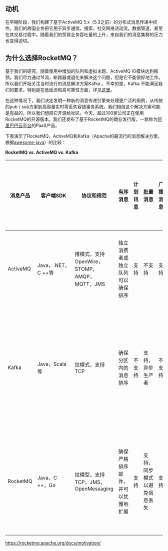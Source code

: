 ## 动机

在早期阶段，我们构建了基于ActiveMQ 5.x（5.3之前）的分布式消息传递中间件。我们的跨国业务把它用于异步通信，搜索，社交网络活动流，数据管道，甚至在其交易过程中。随着我们的贸易业务吞吐量的上升，来自我们的消息集群的压力也变得迫切。

## 为什么选择RocketMQ？

基于我们的研究，随着使用中增加的队列和虚拟主题，ActiveMQ IO模块达到瓶颈。我们尽力通过节流，断路器或退化来解决这个问题，但是它不能很好地工作。所以我们开始关注当时流行的消息解决方案Kafka 。不幸的是，Kafka 不能满足我们的要求，特别是在低延迟和高可靠性方面，详见[这里][1]。

在这种情况下，我们决定发明一种新的消息传递引擎来处理更广泛的用例，从传统的pub / sub方案到高容量实时零丢失容错事务系统。我们相信这个解决方案可能是有益的，所以我们想把它开源给社区。今天，超过100家公司正在使用RocketMQ的开源版本。我们还发布了基于RocketMQ的商业发行版，一款称为[阿里巴巴云平台][2]的PaaS产品。

下表演示了RocketMQ，ActiveMQ和Kafka（Apache的最流行的消息解决方案，根据[awesome-java][3]）的比较：

**RocketMQ vs. ActiveMQ vs. Kafka**

|消息产品|	客户端SDK|	协议和规范|	有序消息|	计划讯息|	批量消息|	广播消息|	消息过滤器|	服务器触发重新传输|	消息存储|	消息追溯|	消息优先级|	高可用性和故障转移|	消息追踪|	配置|	管理和操作工具|
|-|-|-|-|-|-|-|-|-|-|-|-|-|-|-|-|
|ActiveMQ|Java，.NET，C ++等|	推模式，支持OpenWire，STOMP，AMQP，MQTT，JMS|	独立消费者或独立队列可以确保排序|	支持|	不支持|	支持|	支持|	不支持|	支持使用JDBC和高性能日志（如levelDB，kahaDB）来非常快速的持久化	|支持|	支持|	支持，依赖于存储，如果使用kahadb它需要一个ZooKeeper服务器|	不支持|	默认配置为低等级，用户需要优化配置参数|	支持|
|Kafka|	Java，Scala等|	拉模式，支持TCP|	确保分区内的消息排序|	不支持|	支持，异步生产者|	不支持|	支持，您可以使用Kafka Streams过滤消息|	不支持|	高性能文件存储|	支持偏移量表示|	不支持|	支持，需要一个ZooKeeper服务器|	不支持|	Kafka使用键值对格式进行配置。这些值可以从文件或以编程方式提供。|	支持，使用终端命令公开核心指标|
|RocketMQ|	Java，C ++，Go|	拉模型，支持TCP，JMS，OpenMessaging|	确保严格排序邮件，并可以优雅地扩展|	支持|	支持，同步模式以避免信息丢失|	支持|支持，基于SQL92的属性过滤器表达式|	支持|	高性能和低延迟文件存储|	支持的时间戳和偏移量两个表示|	不支持|	支持，主从模式，不用其它工具包|	支持|	开箱即用，用户只需要注意几个配置|	支持，丰富的Web和终端命令来公开核心指标|

[1]: https://rocketmq.apache.org/rocketmq/how-to-support-more-queues-in-rocketmq/
[2]: https://intl.aliyun.com/
[3]: https://github.com/akullpp/awesome-java

https://rocketmq.apache.org/docs/motivation/